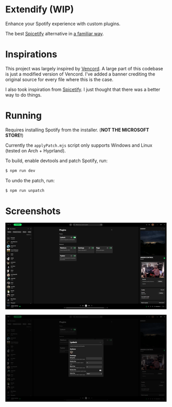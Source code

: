 # Extendify (WIP)

Enhance your Spotify experience with custom plugins.

The best [Spicetify](https://spicetify.app) alternative in [a familiar way](https://vencord.dev).

# Inspirations

This project was largely inspired by [Vencord](https://vencord.dev).
A large part of this codebase is just a modified version of Vencord.
I've added a banner crediting the original source for every file where this is the case.

I also took inspiration from [Spicetify](https://spicetify.app). I just thought that there was a better way to do things.

# Running

Requires installing Spotify from the installer. (**NOT THE MICROSOFT STORE!**)

Currently the `applyPatch.mjs` script only supports Windows and Linux (tested on Arch + Hyprland).

To build, enable devtools and patch Spotify, run:

```bash
$ npm run dev
```

To undo the patch, run:

```bash
$ npm run unpatch
```

# Screenshots

![Plugins page](<assets/Screenshot 2025-02-10 224528.png>)

![Plugin modal](<assets/Screenshot 2025-02-10 224410.png>)
